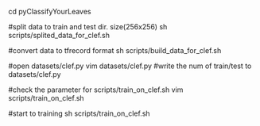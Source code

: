 cd pyClassifyYourLeaves

#split data to train and test dir. size(256x256)
sh scripts/splited_data_for_clef.sh

#convert data to tfrecord format
sh scripts/build_data_for_clef.sh

#open datasets/clef.py
vim datasets/clef.py
#write the num of train/test to datasets/clef.py

#check the parameter for scripts/train_on_clef.sh
vim scripts/train_on_clef.sh

#start to training
sh scripts/train_on_clef.sh
